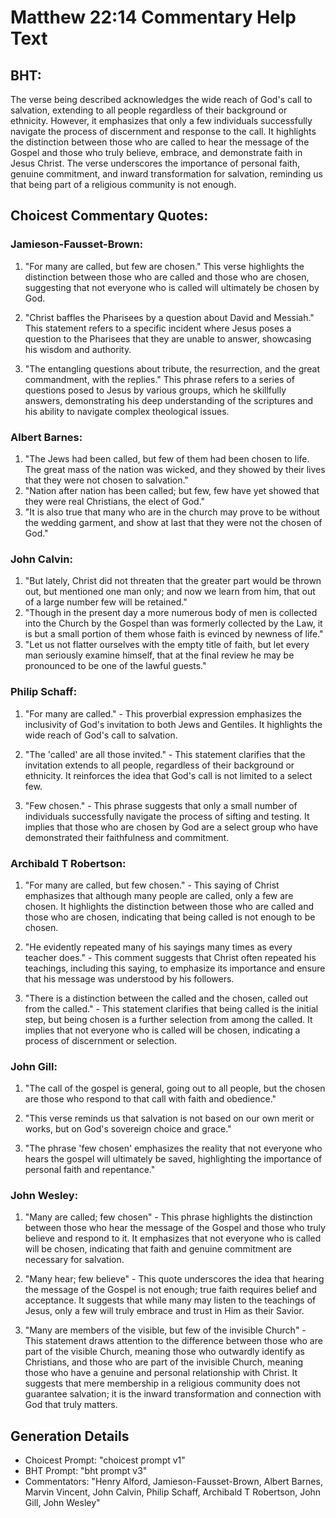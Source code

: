 # Matthew 22:14 Commentary Help Text

## BHT:
The verse being described acknowledges the wide reach of God's call to salvation, extending to all people regardless of their background or ethnicity. However, it emphasizes that only a few individuals successfully navigate the process of discernment and response to the call. It highlights the distinction between those who are called to hear the message of the Gospel and those who truly believe, embrace, and demonstrate faith in Jesus Christ. The verse underscores the importance of personal faith, genuine commitment, and inward transformation for salvation, reminding us that being part of a religious community is not enough.

## Choicest Commentary Quotes:
### Jamieson-Fausset-Brown:
1. "For many are called, but few are chosen." This verse highlights the distinction between those who are called and those who are chosen, suggesting that not everyone who is called will ultimately be chosen by God.

2. "Christ baffles the Pharisees by a question about David and Messiah." This statement refers to a specific incident where Jesus poses a question to the Pharisees that they are unable to answer, showcasing his wisdom and authority.

3. "The entangling questions about tribute, the resurrection, and the great commandment, with the replies." This phrase refers to a series of questions posed to Jesus by various groups, which he skillfully answers, demonstrating his deep understanding of the scriptures and his ability to navigate complex theological issues.

### Albert Barnes:
1. "The Jews had been called, but few of them had been chosen to life. The great mass of the nation was wicked, and they showed by their lives that they were not chosen to salvation."
2. "Nation after nation has been called; but few, few have yet showed that they were real Christians, the elect of God."
3. "It is also true that many who are in the church may prove to be without the wedding garment, and show at last that they were not the chosen of God."

### John Calvin:
1. "But lately, Christ did not threaten that the greater part would be thrown out, but mentioned one man only; and now we learn from him, that out of a large number few will be retained."
2. "Though in the present day a more numerous body of men is collected into the Church by the Gospel than was formerly collected by the Law, it is but a small portion of them whose faith is evinced by newness of life."
3. "Let us not flatter ourselves with the empty title of faith, but let every man seriously examine himself, that at the final review he may be pronounced to be one of the lawful guests."

### Philip Schaff:
1. "For many are called." - This proverbial expression emphasizes the inclusivity of God's invitation to both Jews and Gentiles. It highlights the wide reach of God's call to salvation.

2. "The 'called' are all those invited." - This statement clarifies that the invitation extends to all people, regardless of their background or ethnicity. It reinforces the idea that God's call is not limited to a select few.

3. "Few chosen." - This phrase suggests that only a small number of individuals successfully navigate the process of sifting and testing. It implies that those who are chosen by God are a select group who have demonstrated their faithfulness and commitment.

### Archibald T Robertson:
1. "For many are called, but few chosen." - This saying of Christ emphasizes that although many people are called, only a few are chosen. It highlights the distinction between those who are called and those who are chosen, indicating that being called is not enough to be chosen.

2. "He evidently repeated many of his sayings many times as every teacher does." - This comment suggests that Christ often repeated his teachings, including this saying, to emphasize its importance and ensure that his message was understood by his followers.

3. "There is a distinction between the called and the chosen, called out from the called." - This statement clarifies that being called is the initial step, but being chosen is a further selection from among the called. It implies that not everyone who is called will be chosen, indicating a process of discernment or selection.

### John Gill:
1. "The call of the gospel is general, going out to all people, but the chosen are those who respond to that call with faith and obedience." 

2. "This verse reminds us that salvation is not based on our own merit or works, but on God's sovereign choice and grace." 

3. "The phrase 'few chosen' emphasizes the reality that not everyone who hears the gospel will ultimately be saved, highlighting the importance of personal faith and repentance."

### John Wesley:
1. "Many are called; few chosen" - This phrase highlights the distinction between those who hear the message of the Gospel and those who truly believe and respond to it. It emphasizes that not everyone who is called will be chosen, indicating that faith and genuine commitment are necessary for salvation.

2. "Many hear; few believe" - This quote underscores the idea that hearing the message of the Gospel is not enough; true faith requires belief and acceptance. It suggests that while many may listen to the teachings of Jesus, only a few will truly embrace and trust in Him as their Savior.

3. "Many are members of the visible, but few of the invisible Church" - This statement draws attention to the difference between those who are part of the visible Church, meaning those who outwardly identify as Christians, and those who are part of the invisible Church, meaning those who have a genuine and personal relationship with Christ. It suggests that mere membership in a religious community does not guarantee salvation; it is the inward transformation and connection with God that truly matters.


## Generation Details
- Choicest Prompt: "choicest prompt v1"
- BHT Prompt: "bht prompt v3"
- Commentators: "Henry Alford, Jamieson-Fausset-Brown, Albert Barnes, Marvin Vincent, John Calvin, Philip Schaff, Archibald T Robertson, John Gill, John Wesley"
